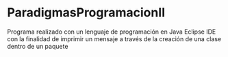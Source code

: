 # ParadigmasProgramacionII
Programa realizado con un lenguaje de programación en Java Eclipse IDE con la finalidad de imprimir un mensaje a través de la creación de una clase dentro de un paquete
